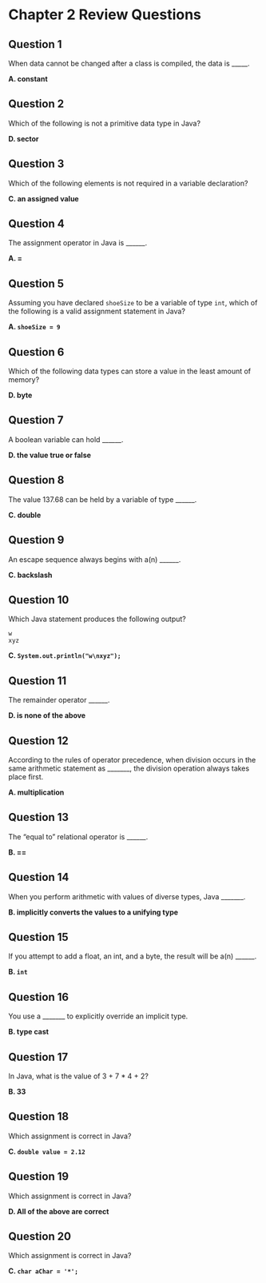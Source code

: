 # Chapter 2 Review Questions
## Question 1
When data cannot be changed after a class is compiled, the data is _____.

**A. constant**
## Question 2
Which of the following is not a primitive data type in Java?

**D. sector**
## Question 3
Which of the following elements is not required in a variable declaration?

**C. an assigned value**
## Question 4
The assignment operator in Java is ______.
 
**A. =**
## Question 5
Assuming you have declared ```shoeSize``` to be a variable of type ```int```, which of the
following is a valid assignment statement in Java?

**A. ```shoeSize = 9```**
## Question 6
Which of the following data types can store a value in the least amount of memory?

**D. byte**
## Question 7
A boolean variable can hold ______.

**D. the value true or false**

## Question 8
 The value 137.68 can be held by a variable of type ______.

**C. double**
## Question 9
An escape sequence always begins with a(n) ______.

**C. backslash**
## Question 10
Which Java statement produces the following output?
```
w 
xyz
```

**C. ```System.out.println("w\nxyz");```**
## Question 11
The remainder operator ______.
 
**D. is none of the above**
## Question 12
According to the rules of operator precedence, when division occurs in the same
arithmetic statement as _______, the division operation always takes
place first.

**A. multiplication**
## Question 13
The “equal to” relational operator is ______.

**B. ==**
## Question 14
When you perform arithmetic with values of diverse types, Java _______.

**B. implicitly converts the values to a unifying type**

## Question 15
If you attempt to add a float, an int, and a byte, the result will be
a(n) ______.

**B. ```int```**
## Question 16
You use a _______ to explicitly override an implicit type.

**B. type cast**
## Question 17
In Java, what is the value of 3 + 7 * 4 + 2?

**B. 33**
## Question 18
Which assignment is correct in Java?

**C. ```double value = 2.12```**
## Question 19
Which assignment is correct in Java?

**D. All of the above are correct**
## Question 20
Which assignment is correct in Java?

**C. ```char aChar = '*';```**